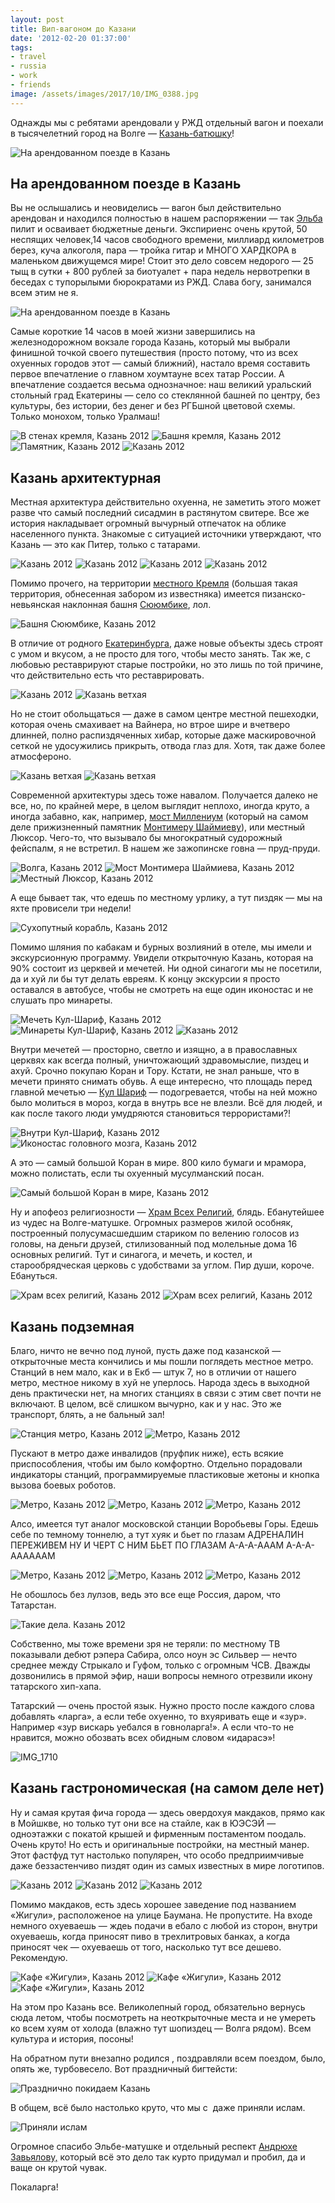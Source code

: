 ```yaml
---
layout: post
title: Вип-вагоном до Казани
date: '2012-02-20 01:37:00'
tags:
- travel
- russia
- work
- friends
image: /assets/images/2017/10/IMG_0388.jpg
---
```


Однажды мы с ребятами арендовали у РЖД отдельный вагон и поехали в тысячелетний город на Волге — [Казань-батюшку](http://ru.wikipedia.org/wiki/%D0%9A%D0%B0%D0%B7%D0%B0%D0%BD%D1%8C)!

![На арендованном поезде в Казань](/assets/images/2017/10/IMG_0388.jpg)

## На арендованном поезде в Казань

Вы не ослышались и неовиделись — вагон был действительно арендован и находился полностью в нашем распоряжении — так [Эльба](http://e-kontur.ru) пилит и осваивает бюджетные деньги. Экспириенс очень крутой, 50 неспящих человек,14 часов свободного времени, миллиард километров берез, куча алкоголя, пара — тройка гитар и МНОГО ХАРДКОРА в маленьком движущемся мире! Стоит это дело совсем недорого — 25 тыщ в сутки + 800 рублей за биотуалет + пара недель нервотрепки в беседах с тупорылыми бюрократами из РЖД. Слава богу, занимался всем этим не я.

![На арендованном поезде в Казань](/assets/images/2017/10/UNADJUSTEDNONRAW_thumb_3f98.jpg)

Самые короткие 14 часов в моей жизни завершились на железнодорожном вокзале города Казань, который мы выбрали финишной точкой своего путешествия (просто потому, что из всех охуенных городов этот — самый ближний), настало время составить первое впечатление о главном хоумтауне всех татар России. А впечатление создается весьма однозначное: наш великий уральский стольный град Екатерины — село со стеклянной башней по центру, без культуры, без истории, без денег и без РГБшной цветовой схемы. Только монохом, только Уралмаш!

![В стенах кремля, Казань 2012](/assets/images/2017/10/IMG_0070.jpg)
![Башня кремля, Казань 2012](/assets/images/2017/10/IMG_0180.jpg)
![Памятник, Казань 2012](/assets/images/2017/10/IMG_0047.jpg)
![Казань 2012](/assets/images/2017/10/IMG_0099.jpg)

## Казань архитектурная

Местная архитектура действительно охуенна, не заметить этого может разве что самый последний сисадмин в растянутом свитере. Все же история накладывает огромный вычурный отпечаток на облике населенного пункта. Знакомые с ситуацией источники утверждают, что Казань — это как Питер, только с татарами.

![Казань 2012](/assets/images/2017/10/IMG_0165.jpg)
![Казань 2012](/assets/images/2017/10/IMG_0259.jpg)
![Казань 2012](/assets/images/2017/10/IMG_0261.jpg)
![Казань 2012](/assets/images/2017/10/IMG_0181.jpg)

Помимо прочего, на территории [местного Кремля](http://ru.wikipedia.org/wiki/%D0%9A%D0%B0%D0%B7%D0%B0%D0%BD%D1%81%D0%BA%D0%B8%D0%B9_%D0%BA%D1%80%D0%B5%D0%BC%D0%BB%D1%8C) (большая такая территория, обнесенная забором из известняка) имеется пизанско-невьянская наклонная башня [Сююмбике](http://ru.wikipedia.org/wiki/%D0%91%D0%B0%D1%88%D0%BD%D1%8F_%D0%A1%D1%8E%D1%8E%D0%BC%D0%B1%D0%B8%D0%BA%D0%B5), лол.

![Башня Сююмбике, Казань 2012](/assets/images/2017/10/UNADJUSTEDNONRAW_thumb_3fa9.jpg)

В отличие от родного [Екатеринбурга](http://ru.wikipedia.org/wiki/%D0%95%D0%BA%D0%B0%D1%82%D0%B5%D1%80%D0%B8%D0%BD%D0%B1%D1%83%D1%80%D0%B3), даже новые объекты здесь строят с умом и вкусом, а не просто для того, чтобы место занять. Так же, с любовью реставрируют старые постройки, но это лишь по той причине, что действительно есть что реставрировать.

![Казань 2012](/assets/images/2017/10/IMG_0087.jpg)
![Казань ветхая](/assets/images/2017/10/IMG_0289.jpg)

Но не стоит обольщаться — даже в самом центре местной пешеходки, которая очень смахивает на Вайнера, но втрое шире и вчетверо длинней, полно распиздяченных хибар, которые даже маскировочной сеткой не удосужились прикрыть, отвода глаз для. Хотя, так даже более атмосфероно.

![Казань ветхая](/assets/images/2017/10/IMG_0281.jpg)
![Казань ветхая](/assets/images/2017/10/IMG_0293.jpg)

Современной архитектуры здесь тоже навалом. Получается далеко не все, но, по крайней мере, в целом выглядит неплохо, иногда круто, а иногда забавно, как, например, [мост Миллениум](http://ru.wikipedia.org/wiki/%D0%9C%D0%BE%D1%81%D1%82_%D0%9C%D0%B8%D0%BB%D0%BB%D0%B5%D0%BD%D0%B8%D1%83%D0%BC_(%D0%9A%D0%B0%D0%B7%D0%B0%D0%BD%D1%8C)) (который на самом деле прижизненный памятник [Монтимеру Шаймиеву](http://ru.wikipedia.org/wiki/%D0%A8%D0%B0%D0%B9%D0%BC%D0%B8%D0%B5%D0%B2,_%D0%9C%D0%B8%D0%BD%D1%82%D0%B8%D0%BC%D0%B5%D1%80_%D0%A8%D0%B0%D1%80%D0%B8%D0%BF%D0%BE%D0%B2%D0%B8%D1%87)), или местный Люксор. Чего-то, что вызывало бы многократный судорожный фейспалм, я не встретил. В нашем же зажопинске говна — пруд-пруди.

![Волга, Казань 2012](/assets/images/2017/10/IMG_0095.jpg)
![Мост Монтимера Шаймиева, Казань 2012](/assets/images/2017/10/IMG_0122.jpg)
![Местный Люксор, Казань 2012](/assets/images/2017/10/IMG_0369.jpg)

А еще бывает так, что едешь по местному урлику, а тут пиздяк — мы на яхте провисели три недели!

![Сухопутный корабль, Казань 2012](/assets/images/2017/10/IMG_0142.jpg)

Помимо шляния по кабакам и бурных возлияний в отеле, мы имели и экскурсионную программу. Увидели открыточную Казань, которая на 90% состоит из церквей и мечетей. Ни одной синагоги мы не посетили, да и хуй ли бы тут делать евреям. К концу экскурсии я просто оставался в автобусе, чтобы не смотреть на еще один иконостас и не слушать про минареты.

![Мечеть Кул-Шариф, Казань 2012](/assets/images/2017/10/IMG_0360.jpg)
![Минареты Кул-Шариф, Казань 2012](/assets/images/2017/10/IMG_0067.jpg)
![Казань 2012](/assets/images/2017/10/IMG_0083.jpg)

Внутри мечетей — просторно, светло и изящно, а в православных церквях как всегда полный, уничтожающий здравомыслие, пиздец и ахуй. Срочно покупаю Коран и Тору. Кстати, не знал раньше, что в мечети принято снимать обувь. А еще интересно, что площадь перед главной мечетью — [Кул Шариф](http://ru.wikipedia.org/wiki/%D0%9A%D1%83%D0%BB_%D0%A8%D0%B0%D1%80%D0%B8%D1%84) — подогревается, чтобы на ней можно было молиться в мороз, когда в внутрь все не влезли. Всё для людей, и как после такого люди умудряются становиться террористами?!

![Внутри Кул-Шариф, Казань 2012](/assets/images/2017/10/IMG_0060.jpg)
![Иконостас головного мозга, Казань 2012](/assets/images/2017/10/IMG_0006.jpg)

А это — самый большой Коран в мире. 800 кило бумаги и мрамора, можно полистать, если ты охуенный мусулманский посан.

![Самый большой Коран в мире, Казань 2012](/assets/images/2017/10/IMG_1692.jpg)

Ну и апофеоз религиозности — [Храм Всех Религий](http://ru.wikipedia.org/wiki/%D0%A5%D1%80%D0%B0%D0%BC_%D0%B2%D1%81%D0%B5%D1%85_%D1%80%D0%B5%D0%BB%D0%B8%D0%B3%D0%B8%D0%B9), блядь. Ебанутейшее из чудес на Волге-матушке. Огромных размеров жилой особняк, построенный полусумасшедшим стариком по велению голосов из головы, на деньги друзей, стилизованный под молельные дома 16 основных религий. Тут и синагога, и мечеть, и костел, и старообрядческая церковь с удобствами за углом. Пир души, короче. Ебануться.

![Храм всех религий, Казань 2012](/assets/images/2017/10/IMG_0137.jpg)
![Храм всех религий, Казань 2012](/assets/images/2017/10/IMG_0138.jpg)

## Казань подземная

Благо, ничто не вечно под луной, пусть даже под казанской — открыточные места кончились и мы пошли поглядеть местное метро. Станций в нем мало, как и в Екб — штук 7, но в отличии от нашего метро, местное никому в хуй не уперлось. Народа здесь в выходной день практически нет, на многих станциях в связи с этим свет почти не включают. В целом, всё слишком вычурно, как и у нас. Это же транспорт, блять, а не бальный зал!

![Станция метро, Казань 2012](/assets/images/2017/10/IMG_0189.jpg)
![Метро, Казань 2012](/assets/images/2017/10/IMG_0252.jpg)

Пускают в метро даже инвалидов (пруфпик ниже), есть всякие приспособления, чтобы им было комфортно. Отдельно порадовали индикаторы станций, программируемые пластиковые жетоны и кнопка вызова боевых роботов.

![Метро, Казань 2012](/assets/images/2017/10/IMG_0198.jpg)
![Метро, Казань 2012](/assets/images/2017/10/IMG_0245.jpg)
![Метро, Казань 2012](/assets/images/2017/10/IMG_0249.jpg)

Алсо, имеется тут аналог московской станции Воробьевы Горы. Едешь себе по темному тоннелю, а тут хуяк и бьет по глазам АДРЕНАЛИН ПЕРЕЖИВЕМ НУ И ЧЕРТ С НИМ БЬЕТ ПО ГЛАЗАМ А-А-А-АААМ А-А-А-ААААААМ

![Метро, Казань 2012](/assets/images/2017/10/IMG_0215.jpg)
![Метро, Казань 2012](/assets/images/2017/10/IMG_0221.jpg)
![Метро, Казань 2012](/assets/images/2017/10/IMG_0227.jpg)

Не обошлось без лулзов, ведь это все еще Россия, даром, что Татарстан.

![Такие дела. Казань 2012](/assets/images/2017/10/UNADJUSTEDNONRAW_thumb_3f7f.jpg)

Собственно, мы тоже времени зря не теряли: по местному ТВ показывали дебют рэпера Сабира, олсо ноун эс Сильвер — нечто среднее между Стрыкало и Гуфом, только с огромным ЧСВ. Дважды дозвонились в прямой эфир, наши вопросы немного отрезвили икону татарского хип-хапа.

Татарский — очень простой язык. Нужно просто после каждого слова добавлять «ларга», а если тебе охуенно, то вхуяривать&nbsp;еще и «зур». Например «зур вискарь уебался в говноларга!». А если что-то не нравится, можно обозвать всех обидным словом «идарасэ»!

![IMG_1710](/assets/images/2017/10/IMG_1710.JPG)

## Казань гастрономическая (на самом деле нет)

Ну и самая крутая фича города — здесь овердохуя макдаков, прямо как в Мойшкве, но только тут они все на стайле, как в ЮЭСЭЙ — одноэтажки с покатой крышей и фирменным постаментом поодаль. Очень круто! Но есть и оригинальные постройки, на местный манер. Этот фастфуд тут настолько популярен, что особо предприимчивые даже беззастенчиво пиздят один из самых известных в мире логотипов.

![Казань 2012](/assets/images/2017/10/IMG_0280.jpg)
![Казань 2012](/assets/images/2017/10/IMG_0283.jpg)
![Казань 2012](/assets/images/2017/10/IMG_0373.jpg)

Помимо макдаков, есть здесь хорошее заведение под названием «Жигули», расположеное на улице Баумана. Не пропустите. На входе немного охуеваешь — ждеь подачи в ебало с любой из сторон, внутри охуеваешь, когда приносят пиво в трехлитровых банках, а когда приносят чек — охуеваешь от того, насколько тут все дешево. Рекомендую.

![Кафе «Жигули», Казань 2012](/assets/images/2017/10/IMG_0297.jpg)
![Кафе «Жигули», Казань 2012](/assets/images/2017/10/IMG_0301.jpg)
![Кафе «Жигули», Казань 2012](/assets/images/2017/10/IMG_0305.jpg)

На этом про Казань все. Великолепный город, обязательно вернусь сюда летом, чтобы посмотреть на неоткрыточные места и не умереть ко всем хуям от холода (влажно тут шопиздец — Волга рядом). Всем культура и история, посоны!

На обратном пути внезапно родился , поздравляли всем поездом, было, опять же, турбовесело. Вот праздничный бигтейсти:

![Празднично покидаем Казань](/assets/images/2017/10/IMG_0385.jpg)

В общем, всё было настолько круто, что мы с &nbsp;даже приняли ислам.

![Приняли ислам](/assets/images/2017/10/IMG_0411.jpg)

Огромное спасибо Эльбе-матушке и отдельный респект [Андрюхе Завьялову,](http://twitter.com/zav_man) который всё это дело так курто придумал и пробил, да и ваще он крутой чувак.

Покаларга!
